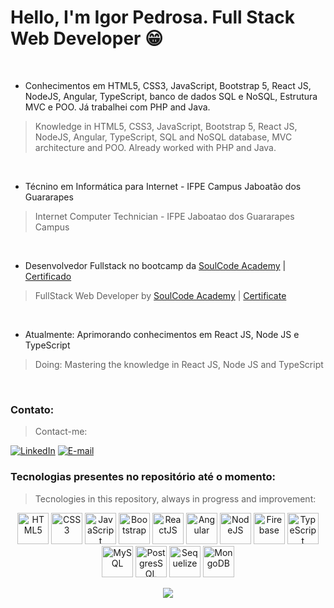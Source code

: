 # Hello, I'm Igor Pedrosa. Full Stack Web Developer 😁
<br/>

- Conhecimentos em HTML5, CSS3, JavaScript, Bootstrap 5, React JS, NodeJS, Angular, TypeScript, banco de dados SQL e NoSQL, Estrutura MVC e POO. Já trabalhei com PHP and Java.
> Knowledge in HTML5, CSS3, JavaScript, Bootstrap 5, React JS, NodeJS, Angular, TypeScript, SQL and NoSQL database, MVC architecture and POO. Already worked with PHP and Java.
<br/>

- Técnino em Informática para Internet - IFPE Campus Jaboatão dos Guararapes
> Internet Computer Technician - IFPE Jaboatao dos Guararapes Campus
<br/>

- Desenvolvedor Fullstack no bootcamp da [SoulCode Academy](https://soulcodeacademy.org/curso-web-full-stack.html) | [Certificado](https://www.linkedin.com/posts/igor-pedrosa_soulcoder-soulcodeacademy-tntenergydrink-activity-6912188703926841344-m2ms?utm_source=linkedin_share&utm_medium=member_desktop_web)
> FullStack Web Developer by [SoulCode Academy](https://soulcodeacademy.org/curso-web-full-stack.html) | [Certificate](https://www.linkedin.com/posts/igor-pedrosa_soulcoder-soulcodeacademy-tntenergydrink-activity-6912188703926841344-m2ms?utm_source=linkedin_share&utm_medium=member_desktop_web)
<br/>

- Atualmente: Aprimorando conhecimentos em React JS, Node JS e TypeScript
> Doing: Mastering the knowledge in React JS, Node JS and TypeScript
<br/>

### Contato:
> Contact-me:

[![LinkedIn](https://img.shields.io/badge/LinkedIn-0077B5?style=for-the-badge&logo=linkedin&logoColor=white)](https://www.linkedin.com/in/igor-pedrosa/)
[![E-mail](https://img.shields.io/badge/Gmail-D14836?style=for-the-badge&logo=gmail&logoColor=white)](mailto:ilap1036@gmail.com)


### Tecnologias presentes no repositório até o momento: 
> Tecnologies in this repository, always in progress and improvement:

<p align="center">
  <img width="50" title="HTML5" src="https://cdn.jsdelivr.net/gh/devicons/devicon/icons/html5/html5-original.svg" />
  <img width="50" title="CSS3" src="https://cdn.jsdelivr.net/gh/devicons/devicon/icons/css3/css3-original.svg" />
  <img width="50" title="JavaScript" src="https://cdn.jsdelivr.net/gh/devicons/devicon/icons/javascript/javascript-original.svg" />
  <img width="50" title="Bootstrap" src="https://cdn.jsdelivr.net/gh/devicons/devicon/icons/bootstrap/bootstrap-original.svg" />
  <img width="50" title="ReactJS" src="https://cdn.jsdelivr.net/gh/devicons/devicon/icons/react/react-original.svg" />
  <img width="50" title="Angular" src="https://cdn.jsdelivr.net/gh/devicons/devicon/icons/angularjs/angularjs-original.svg" />
  <img width="50" title="NodeJS" height="50" src="https://cdn.jsdelivr.net/gh/devicons/devicon/icons/nodejs/nodejs-original.svg" />
  <img width="50" title="Firebase" src="https://cdn.jsdelivr.net/gh/devicons/devicon/icons/firebase/firebase-plain.svg" />
  <img width="50" title="TypeScript" height="50" src="https://cdn.jsdelivr.net/gh/devicons/devicon/icons/typescript/typescript-original.svg" />
  <img width="50" title="MySQL" src="https://cdn.jsdelivr.net/gh/devicons/devicon/icons/mysql/mysql-original.svg" />
  <img width="50" title="PostgresSQL" src="https://cdn.jsdelivr.net/gh/devicons/devicon/icons/postgresql/postgresql-original.svg" />
  <img width="50" title="Sequelize" src="https://cdn.jsdelivr.net/gh/devicons/devicon/icons/sequelize/sequelize-original.svg" />
  <img width="50" title="MongoDB" src="https://cdn.jsdelivr.net/gh/devicons/devicon/icons/mongodb/mongodb-original.svg" />
</p>

<p align="center">
  <img src="https://i.imgur.com/lfnpjaD.gif">
</p>

